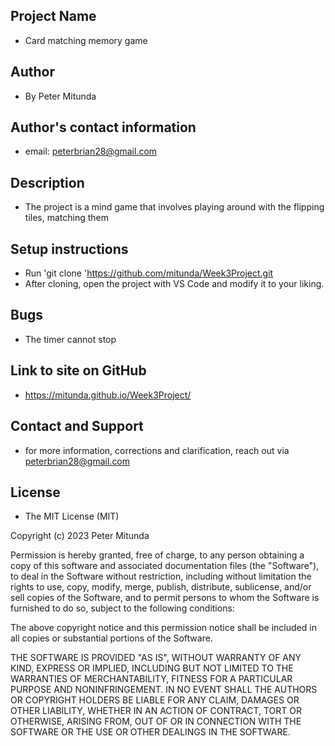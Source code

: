 ## Project Name
- Card matching memory game
## Author
- By Peter Mitunda
## Author's contact information
- email: peterbrian28@gmail.com
## Description
- The project is a mind game that involves playing around with the flipping tiles,  matching them
## Setup instructions
- Run 'git clone 'https://github.com/mitunda/Week3Project.git
- After cloning, open the project with VS Code and modify it to your liking.
## Bugs
- The timer cannot stop
## Link to site on GitHub
- https://mitunda.github.io/Week3Project/
## Contact and Support
- for more information, corrections and clarification, reach out via peterbrian28@gmail.com
## License
- The MIT License (MIT)

Copyright (c) 2023 Peter Mitunda

Permission is hereby granted, free of charge, to any person obtaining a copy of this software and associated documentation files (the "Software"), to deal in the Software without restriction, including without limitation the rights to use, copy, modify, merge, publish, distribute, sublicense, and/or sell copies of the Software, and to permit persons to whom the Software is furnished to do so, subject to the following conditions:

The above copyright notice and this permission notice shall be included in all copies or substantial portions of the Software.

THE SOFTWARE IS PROVIDED "AS IS", WITHOUT WARRANTY OF ANY KIND, EXPRESS OR IMPLIED, INCLUDING BUT NOT LIMITED TO THE WARRANTIES OF MERCHANTABILITY, FITNESS FOR A PARTICULAR PURPOSE AND NONINFRINGEMENT. IN NO EVENT SHALL THE AUTHORS OR COPYRIGHT HOLDERS BE LIABLE FOR ANY CLAIM, DAMAGES OR OTHER LIABILITY, WHETHER IN AN ACTION OF CONTRACT, TORT OR OTHERWISE, ARISING FROM, OUT OF OR IN CONNECTION WITH THE SOFTWARE OR THE USE OR OTHER DEALINGS IN THE SOFTWARE.